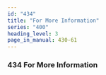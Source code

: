 ```yaml
---
id: "434"
title: "For More Information"
series: "400"
heading_level: 3
page_in_manual: 430-61
---
```


### 434 For More Information